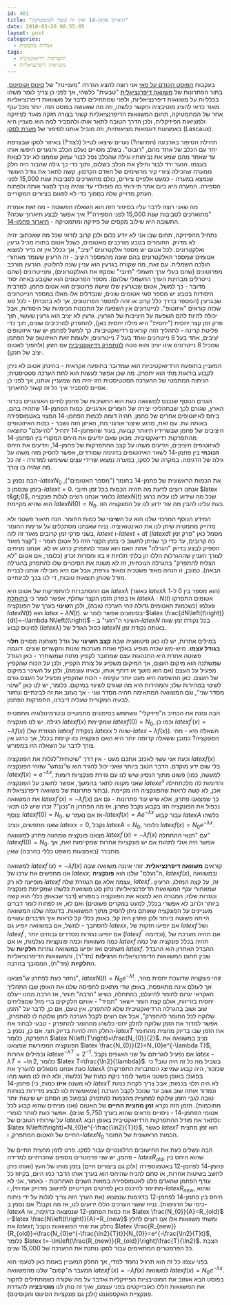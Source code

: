 ```yaml
---
id: 401
title: "תיארוך פחמן-14 ואיך זה קשור למתמטיקה"
date: 2010-03-26 08:55:05
layout: post
categories: 
  - אנליזה מתמטית
tags: 
  - התפרקות רדיואקטיבית
  - משוואות דיפרנציאליות
---
```

בעקבות <a href="http://www.gadial.net/?p=393">הפוסט הקודם על פאי</a> אני רוצה להציג הגדרה "מעניינת" של <a href="http://he.wikipedia.org/wiki/%D7%98%D7%A8%D7%99%D7%92%D7%95%D7%A0%D7%95%D7%9E%D7%98%D7%A8%D7%99%D7%94">סינוס וקוסינוס</a>, בתור הפתרונות של <a href="http://he.wikipedia.org/wiki/%D7%9E%D7%A9%D7%95%D7%95%D7%90%D7%94_%D7%93%D7%99%D7%A4%D7%A8%D7%A0%D7%A6%D7%99%D7%90%D7%9C%D7%99%D7%AA">משוואה דיפרנציאלית</a> "טבעית" כלשהי, אך לפני כן צריך לומר משהו בכלליות על משוואות דיפרנציאליות, ולפני שמתחילים לדבר על משוואות דיפרנציאליות מאוד כדאי להציג מוטיבציה והקשר כלשהו, וזה מה שאעשה בפוסט הזה. יותר מכל ענף אחר של המתמטיקה, תחום המשוואות הדיפרנציאליות קשור בצורה חזקה מאוד לפיזיקה ולמציאות הפיזיקלית, ולכן הדרך הטובה לתאר אותו ולהסביר למה הוא מעניין היא באמצעות דוגמאות מציאותיות, וזה מוביל אותנו לסיפור של <a href="http://en.wikipedia.org/wiki/Lascaux">מערת לסקו</a> (Lascaux).

תחילת הסיפור בארבעה (חמישה?) נערים שיצאו לטייל (לצוד?) באיזור לסקו שבצרפת יחד עם הכלב של אחד מהם, "רובוט". בשלב מסויים נעלם הכלב והנערים חיפשו אותו עד שאחד מהם שמע את נביחותיו וגילה שהכלב נפל לבור עמוק שממנו לא יכל לצאת בעצמו. הנער ירד לבור וחילץ את הכלב בשלום, ותוך כדי כך גילה שהבור היה חלק ממערה שהכילה ציורי קיר מרשימים של האדם הקדמון. קשה לתאר את גודל העושר שנמצא במערה - כמעט אלפיים ציורים, כולם מתוארכים לסביבות שנת 15,000 לפני הספירה. המערה היא כיום אתר תיירותי כה פופולרי עד שהיה צורך לסגור אותה ולפתוח העתק מדוייק שלה בסמוך כדי לא לפגום בציורים המקוריים.

מה שאני רוצה לדבר עליו בסיפור הזה הוא השאלה הפשוטה - מה זאת אומרת "מתוארכים לסביבות שנת 15,000 לפני הספירה"? איך אפשר לבצע תיארוך שכזה? התשובה היא שילוב מקסים של פיזיקה ומתמטיקה - <a href="http://he.wikipedia.org/wiki/%D7%AA%D7%99%D7%90%D7%A8%D7%95%D7%9A_%D7%A4%D7%97%D7%9E%D7%9F-14">תיארוך פחמן-14</a>.

נתחיל מהפיזיקה, תחום שבו אני לא יודע כלום ולכן קרוב לודאי שכל מה שאכתוב יהיה לא מדויק. החומרים בטבע מורכבים מאטומים, כשכל אטום בתורו מכיל גרעין ואלקטרונים. לכל אטום יש מספר אלקטרונים "יציב", אך ככלל אין זה נדיר למצוא אטומים שמספר האלקטרונים בהם שונה מהמספר היציב - זה הרעיון שעומד מאחורי הולכה חשמלית. עם זאת, מה שקורה בגרעין הוא עניין שונה לחלוטין. הגרעין מורכב מפרוטונים (שהם בעלי ערך חשמלי "חיובי" שמקזז את האלקטרונים), ומנייטרונים (שהם נייטרלים מבחינת הערך החשמלי שלהם). מספר הפרוטונים הוא שקובע באיזה יסוד מדובר - כך למשל, אטום שבגרעין שלו שישה פרוטונים הוא אטום פחמן. למרבית היסודות בטבע יש מספר סוגי אטומים שונים, שנבדלים אלו מאלו במספר הנייטרונים שבגרעין (המספר בדרך כלל קרוב או זהה למספר הפרוטונים, אך לא בהכרח) - לכל סוג שכזה קוראים "איזוטופ". לנייטרונים אין השפעה על התכונות הכימיות של היסודות, אבל יכולה להיות להם השפעה על היציבות של הגרעין. גרעין לא יציב הוא גרעין שעשוי, תוך פרק זמן קצר יחסית ("יחסית" היא מילה יחסית כאן), להתפרק למרכיבים שונים, תוך כדי פליטת קרינה - לתהליך הזה קוראים רדיואקטיביות. כך למשל לפחמן יש שני איזוטופים יציבים, אחד בעל 6 נייטרונים ואחד בעל 7 נייטרונים; ולעומת זאת האיזוטופ של הפחמן שמכיל 8 נייטרונים אינו יציב והוא נוטה <a href="http://he.wikipedia.org/wiki/%D7%A8%D7%93%D7%99%D7%95%D7%90%D7%A7%D7%98%D7%99%D7%91%D7%99%D7%95%D7%AA">להתפרק רדיואקטיבית</a> עם הזמן (ולהפוך לאטום יציב של חנקן).

המעניין בתופעת הרדיואקטיביות הוא שמדובר בתופעה אקראית - בהינתן אטום לא ניתן לקבוע בודאות מתי הוא יתפרק. מה שכן אפשר לעשות הוא לתת הערכה סטטיסטית; הניתוח המתמטי של ההערכה הסטטיסטית הזו יהיה מה שמעניין אותנו, אך לפני כן אסיים להסביר איך כל זה קשור לתיארוך.

הגורם הנוסף שנכנס למשוואה כעת הוא החשיבות של פחמן לחיים האורגניים בכדור הארץ, שגורם לכך שבתהליכי יצירה של חומרים אורגניים, כמות הפחמן-14 שתהיה בהם, ביחס לאיזוטופים אחרים של פחמן, תהיה דומה לכמות הפחמן-14 המצוי באטמוספירה באותה עת. עם זאת, מרגע שיצור אורגני מת, האיזון הזה נשבר - כמות האיזוטופים היציבים של פחמן שבשרידיו תיוותר קבועה, בעוד שהפחמן-14 יתחיל "להיעלם" כתוצאה מהתפרקות רדיואקטיבית. מכאן שאם יודעים את היחס המקורי בין הפחמן-14 לאיזוטופים היציבים, ויודעים משהו על קצב ההתפרקות של פחמן-14, ויודעים את היחס <strong>הנוכחי</strong> בין פחמן-14 לשאר האיזוטופים בדגימה שמודדים, אפשר להסיק מזה משהו על גילה של הדגימה. במקרה של לסקו, במערה נמצאו שרידי עצים ששימשו למדורה - זה כל מה שהיה בו צורך.

הבה נסמן ב-$latex N_{0}$ את הכמות הראשונית של פחמן-14 בחומר ("מספר האטומים"), בזמן שנסמן כ-$latex t=0$. אנחנו רוצים לדעת מה תהיה הכמות בכל זמן חיובי $latex t&gt;0$, כלומר אנחנו רוצים לגלות פונקציה $latex N\left(t\right)$ שכל מה שידוע לנו עליה כרגע הוא שהיא מקיימת $latex N\left(0\right)=N_{0}$. כעת עלינו להבין מה עוד ידוע לנו על הפונקציה הזו.

המידע הנוסף המרכזי שלנו הוא על ה<strong>שינוי</strong> של כמות החומר. הנה תיאור פשטני ולא מדוייק מתמטית שיתן לנו את האינטואיציה. נניח שאנחנו מסתכלים על ערימת החומר בשני פרקי זמן קרובים מאוד זה לזה, $latex t$ ו-$latex t+dt$ ($latex dt$ מסמל כאן "פרק זמן קצר מאוד") - כה קרובים, עד כדי כך שניתן לחשוב כי בזמן הקצר הזה כל אטום חומר הספיק לבצע בדיוק "הגרלה" אחת האם הוא עומד להתפרק כרגע או לא. אנחנו מניחים לצורך העניין שההגרלות הללו הן בלתי תלויות זו בזו וחסרות זכרון (כלומר, אם אטום "לא הצליח להתפרק" בהגרלה הנוכחית, זה לא משנה את הסיכויים שלו להתפרק בהגרלה הבאה). כמובן, זו הנחה מאוד פשטנית ומאוד גורפת; אבל אם היא מובילה אותנו לבניית מודל שנותן תוצאות טובות, די לנו בכך לבינתיים.

אם ההסתברות להתפרקות של אטום היא $latex \lambda$ (כאשר $latex \lambda$ הוא מספר בין 0 ל-1) אז בפרק הזמן הקצר שחלף, אפשר לומר כי <a href="http://he.wikipedia.org/wiki/%D7%AA%D7%95%D7%97%D7%9C%D7%AA">בתוחלת</a> $latex \lambda\cdot N\left(t\right)$ אטומים התפרקו ונעלמו (כשכמות האטומים גדולה זוהי הערכה טובה), ולכן ה<strong>שינוי</strong> בערך של הפונקציה $latex N\left(t\right)$ הוא $latex -\lambda N\left(t\right)$. בסימונים אפשר לומר ש-$latex \frac{dN\left(t\right)}{dt}=-\lambda N\left(t\right)$ - השינוי ה"רגעי" ב-$latex N$ בכל נקודת זמן שווה למינוס קבוע ($latex \lambda$) כפול הגודל של $latex N$ באותה נקודת זמן.

במילים אחרות, יש לנו כאן סיטואציה שבה <strong>קצב השינוי</strong> של גודל משתנה מסויים <strong>תלוי בגודל עצמו</strong>. מיש-מש שכזה מופיע באלף ואחת מערכות שונות והקשרים שונים. דוגמה פשוטה אחרת היא התנהגות עצם שמחובר לקפיץ מתוח שמשוחרר - כאן הגודל שמשתנה הוא מיקום העצם, אך המיקום משפיע על צורת הקפיץ, ולכן על הכוח שהקפיץ מפעיל על העצם (אם הוא מושך או דוחף אותו, ובאיזו עוצמה), ולכן על השינוי במיקום של העצם. כאן ההשפעה היא מעט יותר עקיפה - הכוח שהקפיץ מפעיל על העצם גורם לשינוי במהירות שלו; והמהירות היא מה שגורם לשינוי במיקום. כלומר, יש לנו כאן "שינוי מסדר שני", וגם המשוואה המתאימה תהיה מסדר שני - אך נעזוב את זה לבינתיים ונחזור לבעיה המקורית שעליה דיברנו, התפרקות הפחמן.

הבה ונזנח את הכתיב ה"פיזיקלי" ונשתמש בסימונים מתמטיים ובטרמינולוגיה מתמטית רגילה. יש לנו פונקציה $latex f\left(x\right)$ שמקיימת $latex f\left(0\right)=N_{0}$, וכמו כן $latex f^{\prime}\left(x\right)=-\lambda f\left(x\right)$ (הנגזרת של $latex f$ בנקודה $latex x$ שווה ל-$latex -\lambda f\left(x\right)$). השאלה היא - מהי הפונקציה? כמובן ששאלה קדומה יותר היא האם פונקציה כזו קיימת בכלל, אך כרגע אין צורך לדבר על השאלה הזו במפורש.

וכעת אני עשוי לאכזב אתכם מעט - אין דרך "שיטתית"לגלות את הפונקציה $latex f\left(x\right)$ בלי שום ידע מוקדם. הדבר הטוב ביותר שאני יכול להגיד הוא ש"ננחש" שזוהי הפונקציה $latex f\left(x\right)=e^{-\lambda x}$, פשוט מתוך הנסיון שיש לנו עם גזירת פונקציות דומות (למעשה, כמו שאני מקווה לתאר בהמשך, אפשר לחשוב על הפונקציה $latex e^{x}$ והדומות לה מלכתחילה בתור פתרונות של משוואה דיפרנציאלית). אכן, לא קשה לראות שהפונקציה הזו מקיימת את המשוואה $latex f^{\prime}\left(x\right)=-\lambda f\left(x\right)$ כך שמצאנו פתרון, אלא שיש עוד פתרונות - גם אם נכפול את הפונקציה הזו בקבוע נקבל פתרון. אז מה הפתרון ה"נכון"? זכרו שיש לנו תנאי נוסף: $latex f\left(0\right)=N_{0}$. אז אם נאמר ש-$latex f\left(x\right)=Ae^{-\lambda x}$ עבור קבוע $latex A$ כלשהו שאנו מחפשים, ונציב $latex x=0$, נקבל $latex A=N_{0}$, כלומר $latex f\left(x\right)=N_{0}e^{-\lambda x}$. מצאנו פונקציה שמהווה פתרון למשוואה $latex f^{\prime}\left(x\right)=-\lambda f\left(x\right)$ עם "תנאי ההתחלה" $latex f\left(0\right)=N_{0}$. אפשר היה אולי לתהות אם יש פונקציות אחרות שמקיימות זאת, אך מתברר (באמצעות משפט כללי בהרבה) שאין.

למשוואה $latex f^{\prime}\left(x\right)=-\lambda f\left(x\right)$ קוראים <strong>משוואה דיפרנציאלית</strong>. זוהי איננה משוואה שבה אנו מחפשים את ערכו של $latex x$; ה"נעלם" שלנו הוא <strong>פונקציה</strong>, $latex f\left(x\right)$, ובמשוואה מופיעה לא רק $latex f$ עצמה אלא גם הנגזרת שלה, $latex f^{\prime}$. זה, על קצה המזלג, הרעיון שמאחורי ענף המשוואות הדיפרנציאליות: נתון סט משוואות כלשהו שמקיימת פונקציה ונגזרות שלה; המטרה היא למצוא את הפונקציה במפורש (דבר שבאופן כללי הוא קשה ביותר ולרוב לא אפשרי בכלל, למעט במקרים פשוטים) ואם לא, אז לפחות לומר דברים מעניינים על הפונקציה שאותם ניתן להסיק מתוך המשוואות. בדוגמה שלנו המשוואה הייתה פשוטה ביותר ולכן פתרון היה קל; באופן כללי קל לראות איך הדברים עשויים להסתבך - למשל, אם במשוואה יופיע גם $latex x$, אם יופיעו חזקות של $latex f$ ושל $latex f^{\prime}$, אם יופיעו נגזרות מסדרים גבוהים יותר ($latex f^{\prime\prime}$ וכדומה), אם תהיה מערכת של כמה משוואות וכמה פונקציות נעלמות, או אם $latex f$ תהיה בכלל פונקציה של כמה משתנים ואז יופיעו במשוואה נגזרות <strong>חלקיות</strong> של $latex f$. ההבדל האחרון הוא ההבדל שבין תחום המשוואות הדיפרנציאליות ה<strong>רגילות</strong> (מד"ר), והמשוואות הדיפרנציאליות ה<strong>חלקיות</strong> (מד"ח), המסובך בהרבה.

נחזור כעת לפתרון ש"מצאנו", $latex N\left(t\right)=N_{0}e^{-\lambda t}$. זוהי פונקציה שדועכת יחסית מהר, אך לעולם אינה מתאפסת, באופן שדי מתאים לתפיסה שלנו את האופן שבו התהליך האקראי יגרום לחומר להיעלם; בהתחלה, כשיש "הרבה" חומר, אז הרבה ממנו ייעלם יחסית בזריזות, אולם קצת חומר יישאר "תמיד" - אותם חלקיקים ברי מזל שמצליחים שוב ושוב בהגרלה הרדיואקטיבית שלא להתפרק. אין טעם, אם כן, לדבר על "הזמן שלוקח לכל החומר להתפרק", אבל אם רוצים לקבל הערכה לזמן שלוקח לו להתפרק, אפשר למדוד את הזמן שלוקח לחלק יחסי כלשהו מהחומר להתפרק - טבעי לבחור את החלק הזה להיות בדיוק חצי. אם כן, נסמן ב-$latex T$ את הזמן שבו בדיוק מחצית מהחומר התפרקה, כלומר $latex N\left(T\right)=\frac{N_{0}}{2}$. נציב במשוואה את הפונקציה המפורשת שמצאנו $latex \frac{N_{0}}{2}=N_{0}e^{-\lambda T}$, ובמילים אחרות $latex e^{-\lambda T}=2^{-1}$. אם נפעיל לוגריתם על שני האגפים נקבל $latex -\lambda T=-\ln2$, כלומר $latex T=\frac{\ln2}{\lambda}$. בשביל מה כל זה היה טוב? כי כעת אנחנו מסוגלים להעריך את $latex \lambda$ (שכזכור, היה קבוע שמייצג הסתברות התפרקות כלשהי, ולא היה לנו מושג מהו) בפועל: באופן פשטני אפשר לומר ניקח כמות של פחמן-14 (לא משנה <strong>איזו</strong> כמות, כי $latex T$ לא היה תלוי בכמות; אבל צריך לקחת כמות שמאפשרת לנו לבצע מדידות בנוחות) ונמדוד אותה שוב ושוב עד שנוכל לקבל הערכה טובה לגבי הזמן שלוקח למחצית מהכמות להתפרק (בפועל מן הסתם יש שיטות יותר מחוכמות). הזמן הזה נקרא <strong>זמן מחצית החיים</strong> של האטום (ואנו מניחים שהוא קבוע לכל אטומי הפחמן-14 - ניסויים מראים שהוא בערך 5,750 שנים). אפשר כעת לוותר לגמרי על שירותיו הטובים של $latex \lambda$ ולתאר את מודל ההתפרקות הרדיואקטיבית באופן הבא: $latex N\left(t\right)=N_{0}e^{-\frac{\ln2}{T}t}$, כאשר $latex T$ הוא זמן מחצית החיים של האטום המתפרק, ו-$latex N_{0}$ הכמות הראשונית של החומר.

הבה ונשלים כעת את החישובים הרלוונטיים עבור לסקו. פרט לזמן מחצית החיים של פחמן, יש שני פרמטרים נוספים שהכרחיים למדידה - $latex R_{old}$, שהוא היחס בין פחמן-14 לפחמן-12 באטמוספירה (ולכן גם ביצורים חיים) בזמן מותו של העץ (ואותו ניתן לחשב בשיטות אחרות, או סתם להניח שהיחס הוא בערך אותו הדבר כמו היום, בקיזוז כל עודף הפחמן שהאדם פלט לאטמוספירה במאות השנים האחרונות - כאמור, אני לא מתיימר להיכנס כאן לפרטים הקריטיים לחישוב מדוייק אמיתי), ו-$latex R_{new}$, שהוא היחס בין פחמן-14 לפחמן-12 בדגימות שנמצאו (את הערך הזה צריך לגלות על ידי ניתוח כימי של הדגימות). נניח ששני הערכים הללו ידועים לנו, אז מה נקבל? אם נסמן ב-$latex A$ את כמות הפחמן-12 שנמצאה בדגימה, אז $latex \frac{N_{0}}{A}=R_{old}$ ו-$latex \frac{N\left(t\right)}{A}=R_{new}$ ומשתי משוואות אלו אנו רוצים לחלץ את $latex t$; נחלק את שתי המשוואות ונקבל $latex \frac{R_{new}}{R_{old}}=\frac{N_{0}e^{-\frac{\ln2}{T}t}}{N_{0}}=e^{-\frac{\ln2}{T}t}$, כלומר $latex t=-\ln\left(\frac{R_{new}}{R_{old}}\right)\frac{T}{\ln2}$. הצבת כל הפרמטרים המתאימים עבור לסקו נותנת את ההערכה של 15,000 שנים.

בפני עצמו כל זה הוא תרגיל נחמד למדי, אך החלק המעניין באמת כאן לטעמי הוא המעבר ה"קסום" שלנו מהמשוואה $latex f^{\prime}\left(x\right)=-\lambda f\left(x\right)$ למשוואה $latex f\left(x\right)=N_{0}e^{-\lambda x}$. בפוסט הבא אעזוב את המוטיבציות הפיזיקליות ואדבר על מה שקורה כשמתחילים לחקור את המשוואות הללו כאובייקטים בפני עצמם, ואיך זה נותן לנו <strong>מוטיבציה</strong> להגדרת פונקציית האקספוננט (ולכן גם פונקציות הסינוס והקוסינוס).
